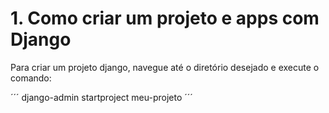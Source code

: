 # 1. Como criar um projeto e apps com Django

Para criar um projeto django, navegue até o diretório desejado e execute o comando:

´´´
django-admin startproject meu-projeto
´´´

